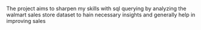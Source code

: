 The project aims to sharpen my skills with sql querying by analyzing the walmart sales store dataset to hain necessary insights and generally help in improving sales
